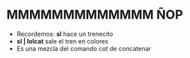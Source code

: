 # MMMMMMMMMMMMM ÑOP

- Recordemos: **sl** hace un trenecito
- **sl | lolcat** sale el tren en colores
- Es una mezcla del comando *cat* de concatenar
